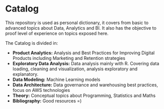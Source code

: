 # Catalog

This repository is used as personal dictionary, it covers from basic to advanced topics about Data, Analytics and BI. It also has the objective to proof level of experience on topics exposed here.

The Catalog is divided in:
* **Product Analytics:** Analysis and Best Practices for Improving Digital Products including Marketing and Retention strategies 
* **Exploratory Data Analysis:** Data analysis mainly with R. Covering data loading, cleaning and visualization, analysis exploratory and explanatory. 
* **Data Modeling:** Machine Learning models
* **Data Architecture:** Data governance and warehousing best practices, focus on AWS technologies
* **Theory:** Conceptual topics about Programming, Statistics and Maths
* **Bibliography:** Good resources =) 
